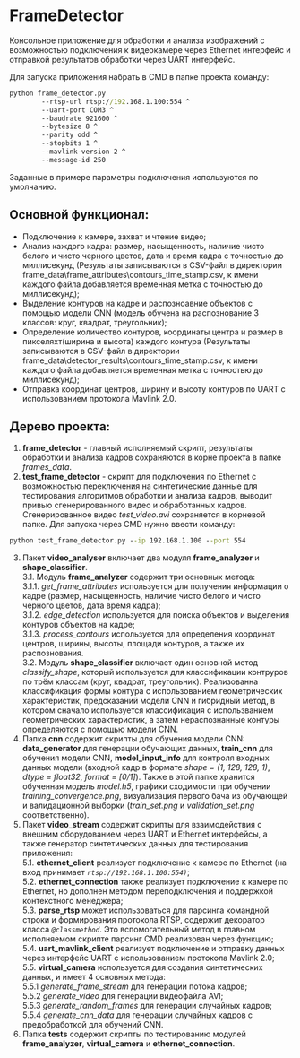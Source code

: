 # FrameDetector

Консольное приложение для обработки и анализа изображений с возможностью подключения к видеокамере через
Ethernet интерфейс и отправкой результатов обработки через UART интерфейс.

Для запуска приложения набрать в CMD в папке проекта команду:
```cmd
python frame_detector.py
        --rtsp-url rtsp://192.168.1.100:554 ^
        --uart-port COM3 ^
        --baudrate 921600 ^
        --bytesize 8 ^
        --parity odd ^
        --stopbits 1 ^
        --mavlink-version 2 ^
        --message-id 250
```
Заданные в примере параметры подключения используются по умолчанию.

## Основной функционал:
- Подключение к камере, захват и чтение видео;
- Анализ каждого кадра: размер, насыщенность, наличие чисто белого и чисто черного цветов, дата и время кадра
 с точностью до миллисекунд
(Результаты записываются в CSV-файл в директории frame_data\frame_attributes\contours_time_stamp.csv,
к имени каждого файла добавляется временная метка с точностью до миллисекунд);
- Выделение контуров на кадре и распозноавние объектов с помощью модели CNN (модель обучена на распознование 3 классов: круг, квадрат, треугольник);
- Определение количество контуров, координаты центра и размер в пикселяхт(ширина и высота) каждого контура
(Результаты записываются в CSV-файл в директории frame_data\detector_results\contours_time_stamp.csv,
к имени каждого файла добавляется временная метка с точностью до миллисекунд);
- Отправка координат центров, ширину и высоту контуров по UART с использованием протокола Mavlink 2.0.

## Дерево проекта:
1. **frame_detector** - главный исполняемый скрипт, результаты обработки и анализа кадров сохраняются в корне проекта в папке *frames_data*.
2. **test_frame_detector** - скрипт для подключения по Ethernet с возможностью
переключения на синтетические данные для тестирования алгоритмов обработки и анализа кадров,
выводит привью сгенерированного видео и обработанных кадров. Сгенерированное видео
*test_video.avi* сохраняется в корневой папке. Для запуска через CMD
нужно ввести команду:
```cmd
python test_frame_detector.py --ip 192.168.1.100 --port 554
```
3. Пакет **video_analyser** включает два модуля **frame_analyzer** и **shape_classifier**.  
    3.1. Модуль **frame_analyzer** содержит три основных метода:    
        3.1.1. *get_frame_attributes* используется для получения информации о кадре (размер, насыщенность, наличие чисто белого и
чисто черного цветов, дата время кадра);        
        3.1.2. *edge_detection* используется для поиска объектов и выделения контуров объектов на кадре;        
        3.1.3. *process_contours* используется для определения координат центров, ширины, высоты, площади контуров,
а также их распознования.        
    3.2. Модуль **shape_classifier** включает один основной метод *classify_shape*, который используется для классификации контруров
по трём классам (круг, квадрат, треугольник). Реализованна классификация формы контура с использованием геометрических характеристик, предсказаний модели CNN и гибридный метод, в котором сначало используется классификация с использванием геометрических характеристик, а затем нераспознанные контуры определяются с помощью модели CNN.           
4. Папка **cnn** содержит скрипты для обучения модели CNN: **data_generator** для генерации обучающих данных,
**train_cnn** для обучения модели CNN, **model_input_info** для контроля входных данных модели (входной кадр в формате 
*shape = (1, 128, 128, 1)*, *dtype = float32*, *format = [0/1]*). Также в этой папке хранится обученная модель *model.h5*,
графики сходимости при обучении *training_convergence.png*, визуализация первого бача
из обучающей и валидационной выборки (*train_set.png* и *validation_set.png* соответственно).
5. Пакет **video_stream** содержит скрипты для взаимодействия с внешним оборудованием через UART и Ethernet интерфейсы,
а также генератор синтетических данных для тестирования приложения:  
    5.1. **ethernet_client** реализует подключение к камере по Ethernet (на вход принимает *`rtsp://192.168.1.100:554)`*;    
    5.2. **ethernet_connection** также реализует подключение к камере по Ethernet, но дополнен методом переподключения и поддержкой контекстного менеджера;    
    5.3. **parse_rtsp** может использоваться для парсинга командной строки и формирования протокола RTSP,
содержит декоратор класса *`@classmethod`*. Это вспомогательный метод в главном исполняемом скрипте парсинг CMD реализован
через функцию;    
    5.4. **uart_mavlink_client** реализует подключение и отправку данных через интерфейс UART с использованием протокола Mavlink 2.0;    
    5.5. **virtual_camera** используется для создания синтетических данных, и имеет 4 основных метода:    
5.5.1 *generate_frame_stream*
для генерации потока кадров;        
        5.5.2 *generate_video* для генерации видеофайла AVI;        
        5.5.3 *generate_random_frames* для генерации случайных
кадров;         
5.5.4 *generate_cnn_data* для генерации случайных кадров с предобработкой для обучений CNN.        
6. Папка **tests** содержит скрипты по тестированию модулей **frame_analyzer**, **virtual_camera** и **ethernet_connection**.

